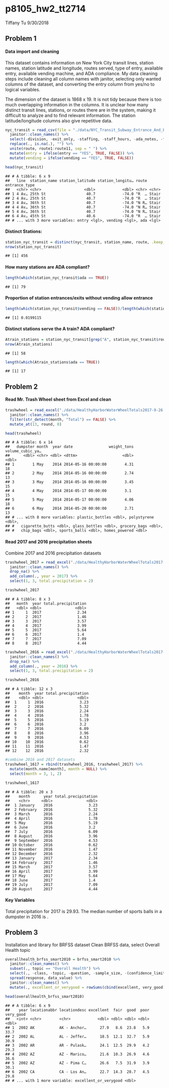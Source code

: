 p8105\_hw2\_tt2714
================
Tiffany Tu
9/30/2018

## Problem 1

#### Data import and cleaning

This dataset contains information on New York City transit lines,
station names, station latitude and longitude, routes served, type of
entry, available entry, available vending machine, and ADA compliance.
My data cleaning steps include cleaning all column names with janitor,
selecting only wanted columns of the dataset, and converting the entry
column from yes/no to logical variables.

The dimension of the dataset is 1868 x 19. It is not tidy because there
is too much overlapping information in the columns. It is unclear how
many distinct transit lines, stations, or routes there are in the
system, making it difficult to analyze and to find relevant information.
The station latitude/longitude columns also give repetitive
data.

``` r
nyc_transit = read_csv(file = "./data/NYC_Transit_Subway_Entrance_And_Exit_Data.csv") %>% 
  janitor::clean_names() %>% 
  select(-division, -exit_only, -staffing, -staff_hours, -ada_notes, -free_crossover:-entrance_location) %>% 
  replace(., is.na(.), "") %>% 
  unite(route, route1:route11, sep = " ") %>% 
  mutate(entry = ifelse(entry == "YES", TRUE, FALSE)) %>% 
  mutate(vending = ifelse(vending == "YES", TRUE, FALSE))

head(nyc_transit)
```

    ## # A tibble: 6 x 9
    ##   line  station_name station_latitude station_longitu… route entrance_type
    ##   <chr> <chr>                   <dbl>            <dbl> <chr> <chr>        
    ## 1 4 Av… 25th St                  40.7            -74.0 "R  … Stair        
    ## 2 4 Av… 25th St                  40.7            -74.0 "R  … Stair        
    ## 3 4 Av… 36th St                  40.7            -74.0 "N R… Stair        
    ## 4 4 Av… 36th St                  40.7            -74.0 "N R… Stair        
    ## 5 4 Av… 36th St                  40.7            -74.0 "N R… Stair        
    ## 6 4 Av… 45th St                  40.6            -74.0 "R  … Stair        
    ## # ... with 3 more variables: entry <lgl>, vending <lgl>, ada <lgl>

#### Distinct Stations:

``` r
station_nyc_transit = distinct(nyc_transit, station_name, route, .keep_all = TRUE)
nrow(station_nyc_transit)
```

    ## [1] 456

#### How many stations are ADA compliant?

``` r
length(which(station_nyc_transit$ada == TRUE))
```

    ## [1] 79

#### Proportion of station entrances/exits without vending allow entrance

``` r
length(which(station_nyc_transit$vending == FALSE))/length(which(station_nyc_transit$entry == TRUE))
```

    ## [1] 0.0199115

#### Distinct stations serve the A train? ADA compliant?

``` r
Atrain_stations = station_nyc_transit[grep("A", station_nyc_transit$route), ]
nrow(Atrain_stations)
```

    ## [1] 58

``` r
length(which(Atrain_stations$ada == TRUE))
```

    ## [1] 17

## Problem 2

#### Read Mr. Trash Wheel sheet from Excel and clean

``` r
trashwheel = read_excel("./data/HealthyHarborWaterWheelTotals2017-9-26.xlsx", sheet = 1, range = cell_cols(1:14)) %>% 
  janitor::clean_names() %>% 
  filter(str_detect(month, "Total") == FALSE) %>% 
  mutate_at(13, round, 0)

head(trashwheel)
```

    ## # A tibble: 6 x 14
    ##   dumpster month  year date                weight_tons volume_cubic_ya…
    ##      <dbl> <chr> <dbl> <dttm>                    <dbl>            <dbl>
    ## 1        1 May    2014 2014-05-16 00:00:00        4.31               18
    ## 2        2 May    2014 2014-05-16 00:00:00        2.74               13
    ## 3        3 May    2014 2014-05-16 00:00:00        3.45               15
    ## 4        4 May    2014 2014-05-17 00:00:00        3.1                15
    ## 5        5 May    2014 2014-05-17 00:00:00        4.06               18
    ## 6        6 May    2014 2014-05-20 00:00:00        2.71               13
    ## # ... with 8 more variables: plastic_bottles <dbl>, polystyrene <dbl>,
    ## #   cigarette_butts <dbl>, glass_bottles <dbl>, grocery_bags <dbl>,
    ## #   chip_bags <dbl>, sports_balls <dbl>, homes_powered <dbl>

#### Read 2017 and 2016 precipitation sheets

Combine 2017 and 2016 precipitation
datasets

``` r
trashwheel_2017 = read_excel("./data/HealthyHarborWaterWheelTotals2017-9-26.xlsx", sheet = "2017 Precipitation", skip = 1) %>%
  janitor::clean_names() %>% 
  drop_na() %>% 
  add_column(., year = 2017) %>% 
  select(1, 3, total.precipitation = 2)

trashwheel_2017
```

    ## # A tibble: 8 x 3
    ##   month  year total.precipitation
    ##   <dbl> <dbl>               <dbl>
    ## 1     1  2017                2.34
    ## 2     2  2017                1.46
    ## 3     3  2017                3.57
    ## 4     4  2017                3.99
    ## 5     5  2017                5.64
    ## 6     6  2017                1.4 
    ## 7     7  2017                7.09
    ## 8     8  2017                4.44

``` r
trashwheel_2016 = read_excel("./data/HealthyHarborWaterWheelTotals2017-9-26.xlsx", sheet = "2016 Precipitation", skip = 1) %>% 
  janitor::clean_names() %>%
  drop_na() %>% 
  add_column(., year = 2016) %>% 
  select(1, 3, total.precipitation = 2)

trashwheel_2016
```

    ## # A tibble: 12 x 3
    ##    month  year total.precipitation
    ##    <dbl> <dbl>               <dbl>
    ##  1     1  2016                3.23
    ##  2     2  2016                5.32
    ##  3     3  2016                2.24
    ##  4     4  2016                1.78
    ##  5     5  2016                5.19
    ##  6     6  2016                3.2 
    ##  7     7  2016                6.09
    ##  8     8  2016                3.96
    ##  9     9  2016                4.53
    ## 10    10  2016                0.62
    ## 11    11  2016                1.47
    ## 12    12  2016                2.32

``` r
#combine 2016 and 2017 datasets
trashwheel_1617 = rbind(trashwheel_2016, trashwheel_2017) %>% 
  mutate(month.name[month], month = NULL) %>% 
  select(month = 3, 1, 2)

trashwheel_1617
```

    ## # A tibble: 20 x 3
    ##    month      year total.precipitation
    ##    <chr>     <dbl>               <dbl>
    ##  1 January    2016                3.23
    ##  2 February   2016                5.32
    ##  3 March      2016                2.24
    ##  4 April      2016                1.78
    ##  5 May        2016                5.19
    ##  6 June       2016                3.2 
    ##  7 July       2016                6.09
    ##  8 August     2016                3.96
    ##  9 September  2016                4.53
    ## 10 October    2016                0.62
    ## 11 November   2016                1.47
    ## 12 December   2016                2.32
    ## 13 January    2017                2.34
    ## 14 February   2017                1.46
    ## 15 March      2017                3.57
    ## 16 April      2017                3.99
    ## 17 May        2017                5.64
    ## 18 June       2017                1.4 
    ## 19 July       2017                7.09
    ## 20 August     2017                4.44

#### Key Variables

Total precipitation for 2017 is 29.93. The median number of sports balls
in a dumpster in 2016 is .

## Problem 3

Installation and library for BRFSS dataset Clean BRFSS data, select
Overall Health topic

``` r
overallhealth_brfss_smart2010 = brfss_smart2010 %>% 
  janitor::clean_names() %>%
  subset(., topic == "Overall Health") %>% 
  select(., -class, -topic, -question, -sample_size, -(confidence_limit_low:geo_location)) %>%
  spread(response, data_value) %>%
  janitor::clean_names() %>% 
  mutate(., excellent_or_verygood = rowSums(cbind(excellent, very_good)))

head(overallhealth_brfss_smart2010)
```

    ## # A tibble: 6 x 9
    ##    year locationabbr locationdesc excellent  fair  good  poor very_good
    ##   <int> <chr>        <chr>            <dbl> <dbl> <dbl> <dbl>     <dbl>
    ## 1  2002 AK           AK - Anchor…      27.9   8.6  23.8   5.9      33.7
    ## 2  2002 AL           AL - Jeffer…      18.5  12.1  32.7   5.9      30.9
    ## 3  2002 AR           AR - Pulask…      24.1  12.5  29.9   4.2      29.3
    ## 4  2002 AZ           AZ - Marico…      21.6  10.3  26.9   4.6      36.6
    ## 5  2002 AZ           AZ - Pima C…      26.6   7.5  31.9   3.9      30.1
    ## 6  2002 CA           CA - Los An…      22.7  14.3  28.7   4.5      29.8
    ## # ... with 1 more variable: excellent_or_verygood <dbl>
